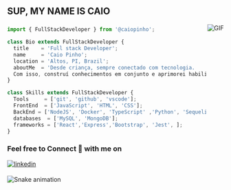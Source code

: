 
## SUP, MY NAME IS CAIO

<img align="right" alt="GIF" src="https://user-images.githubusercontent.com/104791688/216774350-4315fd9e-5d36-4692-93d3-88cc83568c27.gif" />

###
```js
import { FullStackDeveloper } from '@caiopinho';

class Bio extends FullStackDeveloper {
  title    = 'Full stack Developer';
  name     = 'Caio Pinho';
  location = 'Altos, PI, Brazil';
  aboutMe  = 'Desde criança, sempre conectado com tecnologia. 
  Com isso, construí conhecimentos em conjunto e aprimorei habilidades práticas.';
}

class Skills extends FullStackDeveloper {
  Tools     = ['git', 'github', 'vscode'];
  FrontEnd  = ['JavaScript', 'HTML', 'CSS'];
  BackEnd = ['NodeJS', 'Docker', 'TypeScript' ,'Python', 'Sequelize', 'Prisma'];
  databases  = ['MySQL', 'MongoDB'];
  frameworks = ['React','Express','Bootstrap', 'Jest', ];
}
```
###

<h3>Feel free to Connect 👥 with me on</h3>
<div>
<a href="https://linkedin.com/in/caiopinho" target="_blank">
<img src=https://img.shields.io/badge/linkedin-%231E77B5.svg?&style=for-the-badge&logo=linkedin&logoColor=white alt=linkedin style="margin-bottom: 5px;" />
</a>
</div>

 
  ![Snake animation](https://github.com/caiocrf/caiocrf/blob/output/github-contribution-grid-snake.svg)
  
 
